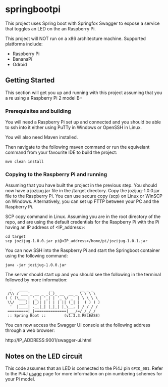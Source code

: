 # springbootpi
This project uses Spring boot with Springfox Swagger to expose a service that toggles an LED on the an Raspberry Pi.

This project will NOT run on a x86 architecture machine. Supported platforms include:
 - Raspberry Pi
 - BananaPi
 - Odroid


## Getting Started

This section will get you up and running with this project assuming that you a re using a Raspberry Pi 2 model B+

### Prerequisites and building

You will need a Raspberry Pi set up and connected and you should be able to ssh into it either using PuTTy in Windows or OpenSSH in Linux.

You will also need Maven installed.

Then navigate to the following maven command or run the equivelant command from your favourite IDE to build the project:

```
mvn clean install
```

### Copying to the Raspberry Pi and running

Assuming that you have built the project in the previous step. You should now have a jozijug.jar file in the /target directory. Copy the jozijug-1.0.0.jar file to the Raspberry Pi. You can use secure copy (scp) on Linux or WinSCP on Windows. Alternatively, you can set up FTTP between your PC and the Raspberry Pi.

SCP copy command in Linux. Assuming you are in the root directory of the repo, and are using the default credentials for the Raspberry Pi with the Pi having an IP address of <IP_address>:

```
cd target
scp jozijug-1.0.0.jar pi@<IP_address>/home/pi/jozijug-1.0.1.jar 
```

You can now SSH into the Raspberry Pi and start the Springboot container using the following command:

```
java -jar jozijug-1.0.0.jar
```
The server should start up and you should see the following in the terminal followed by more information:

```
  .   ____          _            __ _ _
 /\\ / ___'_ __ _ _(_)_ __  __ _ \ \ \ \
( ( )\___ | '_ | '_| | '_ \/ _` | \ \ \ \
 \\/  ___)| |_)| | | | | || (_| |  ) ) ) )
  '  |____| .__|_| |_|_| |_\__, | / / / /
 =========|_|==============|___/=/_/_/_/
 :: Spring Boot ::        (v1.3.3.RELEASE)
```
You can now access the Swagger UI console at the following address through a web browser:

http://IP_ADDRESS:9001/swagger-ui.html

## Notes on the LED circuit
This code assumes that an LED is connected to the Pi4J pin ```GPIO_001```. Refer to the Pi4J  [usage](http://pi4j.com/usage.html) page for more information on pin numbering schemes for your Pi model.
